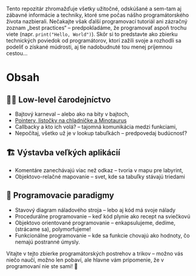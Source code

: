 
Tento repozitár zhromažďuje všetky užitočné, odskúšané a sem-tam aj zábavné informácie a techniky, ktoré sme počas nášho programátorského života nazbierali. Nečakajte však ďalší programovací tutoriál ani zázračný zoznam „best practices“ – predpokladáme, že programovať aspoň trochu viete (napr. ```print("Hello, World")```). Skôr si to predstavte ako zbierku technických poviedok od programátorov, ktorí zažili svoje a rozhodli sa podeliť o získané múdrosti, aj tie nadobudnuté tou menej príjemnou cestou…

# Obsah

## 🧙‍♂️ Low-level čarodejníctvo
- Bajtový karneval – alebo ako na bity v bajtoch,
- [Pointery, lístočky na chladničke a Minotaurus](články/pointery.md)
- Callbacky a kto ich volá? – tajomná komunikácia medzi funkciami,
- Nepočítaj, všetko už je v lookup tabuľkách – predpovedaj budúcnosť?

 ## 🏗️ Výstavba veľkých aplikácií
- Komentáre zanechávajú viac než odkaz – tvoria v mapu pre labyrint,
- Objektovo-relačné mapovanie – svet, kde sa tabuľky stávajú triedami

 ## 🧩 Programovacie paradigmy
- Stavový diagram náladového stroja – lebo aj kód má svoje nálady
- Procedurálne programovanie – keď kód plynie ako recept na sviečkovú
- Objektovo orientované programovanie – enkapsulujeme, dedíme, (strácame sa), polymorfujeme!
- Funkcionálne programovanie – kde sa funkcie chovajú ako hodnoty, čo nemajú postranné úmysly.

Vitajte v tejto zbierke programátorských postrehov a trikov – možno vás niečo naučí, možno len pobaví, ale hlavne vám pripomenie, že v programovaní nie ste sami! 🚀